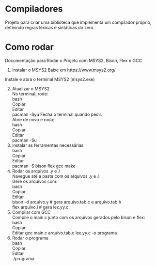 # Compiladores
Projeto para criar uma biblioteca que implementa um compilador próprio, definindo regras léxicas e sintáticas do zero.
# Como rodar
Documentação para Rodar o Projeto com MSYS2, Bison, Flex e GCC
1. Instalar o MSYS2
Baixe em https://www.msys2.org/

Instale e abra o terminal MSYS2 (msys2.exe)

2. Atualizar o MSYS2  
No terminal, rode:  
bash  
Copiar  
Editar  
  pacman -Syu
Fecha o terminal quando pedir.  
Abre de novo e roda:  
bash  
Copiar    
Editar  
pacman -Su  
3. Instalar as ferramentas necessárias  
bash  
Copiar  
Editar  
  pacman -S bison flex gcc make
4. Rodar os arquivos .y e .l  
Navegue até a pasta com os arquivos .y e .l  
Gere os arquivos com:  
bash  
Copiar  
Editar  
  bison -d arquivo.y    # gera arquivo.tab.c e arquivo.tab.h  
  flex arquivo.l        # gera lex.yy.c
5. Compilar com GCC  
Compile o main.c junto com os arquivos gerados pelo bison e flex:  
bash  
Copiar  
Editar
gcc main.c arquivo.tab.c lex.yy.c -o programa  
7. Rodar o programa  
bash  
Copiar  
Editar  
./programa  

